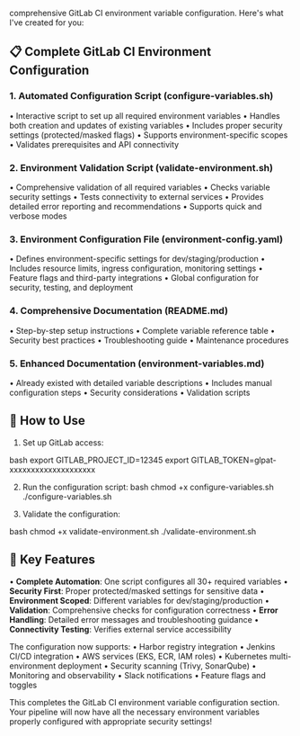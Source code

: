 comprehensive GitLab CI environment 
variable configuration. Here's what I've created for you:

## 📋 Complete GitLab CI Environment Configuration

### 1. Automated Configuration Script (configure-variables.sh)
• Interactive script to set up all required environment variables
• Handles both creation and updates of existing variables
• Includes proper security settings (protected/masked flags)
• Supports environment-specific scopes
• Validates prerequisites and API connectivity

### 2. Environment Validation Script (validate-environment.sh)
• Comprehensive validation of all required variables
• Checks variable security settings
• Tests connectivity to external services
• Provides detailed error reporting and recommendations
• Supports quick and verbose modes

### 3. Environment Configuration File (environment-config.yaml)
• Defines environment-specific settings for dev/staging/production
• Includes resource limits, ingress configuration, monitoring settings
• Feature flags and third-party integrations
• Global configuration for security, testing, and deployment

### 4. Comprehensive Documentation (README.md)
• Step-by-step setup instructions
• Complete variable reference table
• Security best practices
• Troubleshooting guide
• Maintenance procedures

### 5. Enhanced Documentation (environment-variables.md)
• Already existed with detailed variable descriptions
• Includes manual configuration steps
• Security considerations
• Validation scripts

## 🚀 How to Use

1. Set up GitLab access:
  
bash
   export GITLAB_PROJECT_ID=12345
   export GITLAB_TOKEN=glpat-xxxxxxxxxxxxxxxxxxxx
   


2. Run the configuration script:
  bash
   chmod +x configure-variables.sh
   ./configure-variables.sh
   

3. Validate the configuration:
  
bash
   chmod +x validate-environment.sh
   ./validate-environment.sh
   

## 🔑 Key Features

• **Complete Automation**: One script configures all 30+ required variables
• **Security First**: Proper protected/masked settings for sensitive data
• **Environment Scoped**: Different variables for dev/staging/production
• **Validation**: Comprehensive checks for configuration correctness
• **Error Handling**: Detailed error messages and troubleshooting guidance
• **Connectivity Testing**: Verifies external service accessibility

The configuration now supports:
• Harbor registry integration
• Jenkins CI/CD integration
• AWS services (EKS, ECR, IAM roles)
• Kubernetes multi-environment deployment
• Security scanning (Trivy, SonarQube)
• Monitoring and observability
• Slack notifications
• Feature flags and toggles

This completes the GitLab CI environment variable configuration section. 
Your pipeline will now have all the necessary environment variables 
properly configured with appropriate security settings!